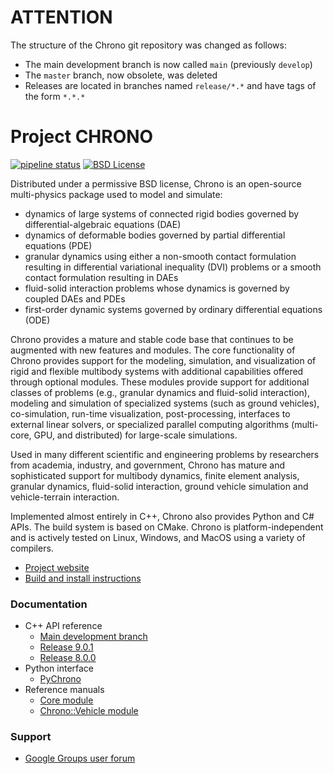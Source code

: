 ATTENTION
=========

The structure of the Chrono git repository was changed as follows:

- The main development branch is now called `main` (previously `develop`)
- The `master` branch, now obsolete, was deleted
- Releases are located in branches named `release/*.*` and have tags of the form `*.*.*`


Project CHRONO
==============

[![pipeline status](https://gitlab.com/uwsbel/chrono/badges/main/pipeline.svg)](https://gitlab.com/uwsbel/chrono/commits/main)
[![BSD License](http://www.projectchrono.org/assets/logos/chrono-bsd.svg)](https://projectchrono.org/license-chrono.txt)


Distributed under a permissive BSD license, Chrono is an open-source multi-physics package used to model and simulate:
-	dynamics of large systems of connected rigid bodies governed by differential-algebraic equations (DAE)
-	dynamics of deformable bodies governed by partial differential equations (PDE)
-	granular dynamics using either a non-smooth contact formulation resulting in differential  variational inequality (DVI) problems or a smooth contact formulation resulting in DAEs
-	fluid-solid interaction problems whose dynamics is governed by coupled DAEs and PDEs
-	first-order dynamic systems governed by ordinary differential equations (ODE)

Chrono provides a mature and stable code base that continues to be augmented with new features and modules.  The core functionality of Chrono provides support for the modeling, simulation, and visualization of rigid and flexible multibody systems with additional capabilities offered through optional modules. These modules provide support for additional classes of problems (e.g., granular dynamics and fluid-solid interaction), modeling and simulation of specialized systems (such as ground vehicles), co-simulation, run-time visualization, post-processing, interfaces to external linear solvers, or specialized parallel computing algorithms (multi-core, GPU, and distributed) for large-scale simulations.

Used in many different scientific and engineering problems by researchers from academia, industry, and government, Chrono has mature and sophisticated support for multibody dynamics, finite element analysis, granular dynamics, fluid-solid interaction, ground vehicle simulation and vehicle-terrain interaction.  

Implemented almost entirely in C++, Chrono also provides Python and C# APIs. The build system is based on CMake. Chrono is platform-independent and is actively tested on Linux, Windows, and MacOS using a variety of compilers.

- [Project website](http://projectchrono.org/)
- [Build and install instructions](https://api.projectchrono.org/development/tutorial_table_of_content_install.html)


### Documentation

- C++ API reference
  - [Main development branch](http://api.projectchrono.org/)
  - [Release 9.0.1](http://api.projectchrono.org/9.0.0/)
  - [Release 8.0.0](http://api.projectchrono.org/8.0.0/)
- Python interface
  - [PyChrono](https://api.projectchrono.org/pychrono_introduction.html)
- Reference manuals
  - [Core module](https://api.projectchrono.org/manual_root.html)
  - [Chrono::Vehicle module](https://api.projectchrono.org/manual_vehicle.html)

### Support

- [Google Groups user forum](https://groups.google.com/g/projectchrono)
